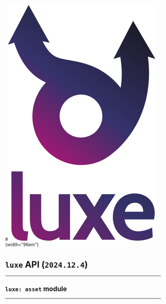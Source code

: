#![](../../../images/luxe-dark.svg){width="96em"}

# `luxe` API (`2024.12.4`)  


---

## `luxe: asset` module


---

